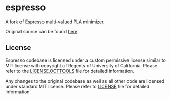 # espresso

A fork of Espresso multi-valued PLA minimizer.

Original source can be found [here](https://ptolemy.berkeley.edu/projects/embedded/pubs/downloads/espresso/index.htm).

## License

Espresso codebase is licensed under a custom permissive license similar to MIT license with copyright 
of Regents of University of California. Please refer to the [LICENSE.OCTTOOLS](LICENSE.OCTTOOLS) file for detailed
information.

Any changes to the original codebase as well as all other code are licensed under standard MIT license. Please
refer to [LICENSE](LICENSE) file for detailed information.
